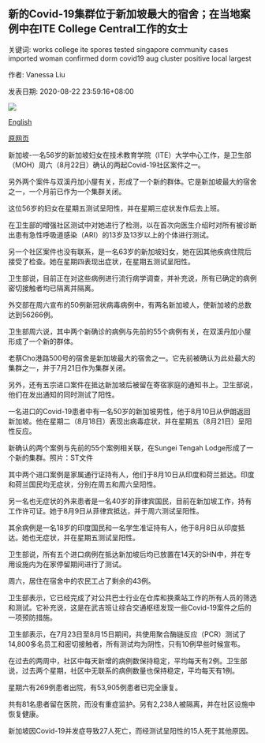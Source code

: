 ## 新的Covid-19集群位于新加坡最大的宿舍；在当地案例中在ITE College Central工作的女士

关键词: works college ite spores tested singapore community cases imported woman confirmed dorm covid19 aug cluster positive local largest

作者: Vanessa Liu

发表日期: 2020-08-22 23:59:16+08:00

![](https://www.straitstimes.com/sites/default/files/styles/x_large/public/articles/2020/08/22/ctite2208.jpg?itok=43rdkZxL)

[English](New%20Covid-19%20cluster%20at%20S%27pore%27s%20largest%20dorm%3B%20woman%20who%20works%20at%20ITE%20College%20Central%20among%20local%20cases.md)

[原网页](https://www.straitstimes.com/singapore/two-unlinked-covid-19-cases-in-the-community-sungei-tengah-lodge-reemerges-as-a-cluster)

新加坡-一名56岁的新加坡妇女在技术教育学院（ITE）大学中心工作，是卫生部（MOH）周六（8月22日）确认的两起Covid-19社区案件之一。

另外两个案件与双溪丹加小屋有关，形成了一个新的群体。它是新加坡最大的宿舍之一，一个月前已作为一个集群关闭。

这位56岁的妇女在星期五测试呈阳性，并在星期三症状发作后去上班。

在卫生部的增强社区测试中对她进行了检测，以在首次向医生介绍时对所有被诊断出患有急性呼吸道感染（ARI）的13岁及13岁以上的个体进行测试。

另一个社区案件也没有联系，是一名63岁的新加坡妇女，她在因其他疾病住院后接受了检查。她在星期四表现出症状，在星期五测试呈阳性。

卫生部说，目前正在对这些病例进行流行病学调查，并补充说，所有已确定的病例密切接触者均已隔离并隔离。

外交部在周六宣布的50例新冠状病毒病例中，有两名新加坡人，使新加坡的总数达到56266例。

卫生部周六说，其中两个新确诊的病例与先前的55个病例有关，在双溪丹加小屋形成了一个新的群体。

老蔡Cho港路500号的宿舍是新加坡最大的宿舍之一。它先前被确认为此处最大的集群之一，并于7月21日作为集群关闭。

另外，还有五宗进口案件在抵达新加坡后被留在寄宿家庭的通知书上。卫生部说，他们在发出通知的同时测试了阳性。

一名进口的Covid-19患者中有一名50岁的新加坡男性，他于8月10日从伊朗返回新加坡。他在星期二（8月18日）表现出病毒症状，并在星期五（8月21日）呈阳性反应。



新确认的两个案例与先前的55个案例相关联，在Sungei Tengah Lodge形成了一个新的集群。照片：ST文件



其中两个进口案例是家属通行证持有人，他们于8月10日从印度和荷兰抵达。印度和荷兰国民均无症状，分别在周五和周六呈阳性。

另一名也无症状的外来患者是一名40岁的菲律宾国民，目前在新加坡工作，持有工作许可证。她于8月9日从菲律宾抵达，并于周六测试呈阳性。

其余病例是一名18岁的印度国民和一名学生准证持有人，他于8月8日从印度抵达。她也无症状，并在星期五测试呈阳性。

卫生部说，所有五个进口病例在抵达新加坡后均已放置在14天的SHN中，并在专用设施内为在家停留期间进行了测试。

周六，居住在宿舍中的农民工占了剩余的43例。

卫生部表示，它已经完成了对公共巴士行业在仓库和换乘站工作的所有人员的筛选和测试。它补充说，这是在武吉班让综合交通枢纽发现一些Covid-19案件之后的一项预防措施。

卫生部表示，在7月23日至8月15日期间，共使用聚合酶链反应（PCR）测试了14,800多名员工和密切接触者，所有测试均为阴性，只有10例早些时候宣布。

在过去的两周中，社区中每天新增的病例数保持稳定，平均每天有2例。卫生部说，过去两个星期，社区中无联系的病例数量也保持稳定，平均每天有1例。

星期六有269例患者出院，有53,905例患者已完全康复。

共有81名患者留在医院，而没有重症监护。另有2,238人被隔离，并在社区设施中恢复健康。

新加坡因Covid-19并发症导致27人死亡，而经测试呈阳性的15人死于其他原因。